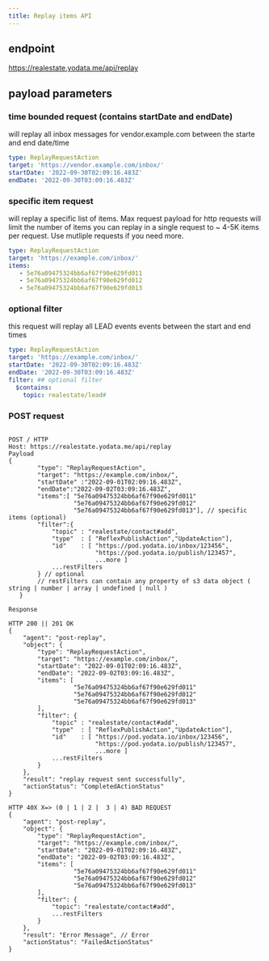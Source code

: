```yaml
---
title: Replay items API
---
```


## endpoint

https://realestate.yodata.me/api/replay

## payload parameters

### time bounded request (contains startDate and endDate)

will replay all inbox messages for vendor.example.com between the starte and end date/time

```yaml
type: ReplayRequestAction
target: 'https://vendor.example.com/inbox/'
startDate: '2022-09-30T02:09:16.483Z'
endDate: '2022-09-30T03:09:16.483Z'
```

### specific item request

will replay a specific list of items. Max request payload for http requests will limit the number of items you can replay in a single request to ~ 4-5K items per request. Use mutliple requests if you need more.

```yaml
type: ReplayRequestAction
target: 'https://example.com/inbox/'
items:
   - 5e76a09475324bb6af67f90e629fd011
   - 5e76a09475324bb6af67f90e629fd012
   - 5e76a09475324bb6af67f90e629fd013
```

### optional filter

this request will replay all LEAD events
events between the start and end times

```yaml
type: ReplayRequestAction
target: 'https://example.com/inbox/'
startDate: '2022-09-30T02:09:16.483Z'
endDate: '2022-09-30T03:09:16.483Z'
filter: ## optional filter
  $contains:
    topic: realestate/lead#
```

### POST request

```http

POST / HTTP
Host: https://realestate.yodata.me/api/replay
Payload
{
        "type": "ReplayRequestAction",
        "target": "https://example.com/inbox/",
        "startDate" :"2022-09-01T02:09:16.483Z",
        "endDate":"2022-09-02T03:09:16.483Z",
        "items":[ "5e76a09475324bb6af67f90e629fd011"
                  "5e76a09475324bb6af67f90e629fd012"
                  "5e76a09475324bb6af67f90e629fd013"], // specific items (optional)
        "filter":{
            "topic" : "realestate/contact#add",
            "type"  : [ "ReflexPublishAction","UpdateAction"],
            "id"	: [ "https://pod.yodata.io/inbox/123456",
                        "https://pod.yodata.io/publish/123457",
                        ...more ]
            ...restFilters
        } // optional
        // restFilters can contain any property of s3 data object ( string | number | array | undefined | null )
   }

Response

HTTP 200 || 201 OK
{
    "agent": "post-replay",
    "object": {
        "type": "ReplayRequestAction",
        "target": "https://example.com/inbox/",
        "startDate": "2022-09-01T02:09:16.483Z",
        "endDate": "2022-09-02T03:09:16.483Z",
        "items": [
                  "5e76a09475324bb6af67f90e629fd011"
                  "5e76a09475324bb6af67f90e629fd012"
                  "5e76a09475324bb6af67f90e629fd013"
        ],
        "filter": {
            "topic" : "realestate/contact#add",
            "type"  : [ "ReflexPublishAction","UpdateAction"],
            "id"	: [ "https://pod.yodata.io/inbox/123456",
                        "https://pod.yodata.io/publish/123457",
                        ...more ]
            ...restFilters
        }
    },
    "result": "replay request sent successfully",
    "actionStatus": "CompletedActionStatus"
}

HTTP 40X X=> (0 | 1 | 2 |  3 | 4) BAD REQUEST
{
    "agent": "post-replay",
    "object": {
        "type": "ReplayRequestAction",
        "target": "https://example.com/inbox/",
        "startDate": "2022-09-01T02:09:16.483Z",
        "endDate": "2022-09-02T03:09:16.483Z",
        "items": [
                  "5e76a09475324bb6af67f90e629fd011"
                  "5e76a09475324bb6af67f90e629fd012"
                  "5e76a09475324bb6af67f90e629fd013"
        ],
        "filter": {
            "topic": "realestate/contact#add",
            ...restFilters
        }
    },
    "result": "Error Message", // Error
    "actionStatus": "FailedActionStatus"
}

```
